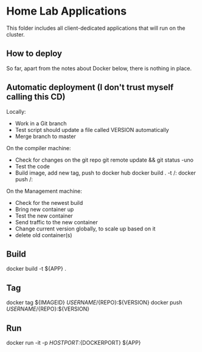 # Home Lab Applications

This folder includes all client-dedicated applications that will run on the cluster.

## How to deploy

So far, apart from the notes about Docker below, there is nothing in place.

## Automatic deployment (I don't trust myself calling this CD)
Locally:
- Work in a Git branch
- Test script should update a file called VERSION automatically
- Merge branch to master

On the compiler machine:
- Check for changes on the git repo
git remote update && git status -uno
- Test the code
- Build image, add new tag, push to docker hub
docker build . -t <account>/<repo>:<version>
docker push <account>/<repo>:<version>

On the Management machine:
- Check for the newest build
- Bring new container up
- Test the new container
- Send traffic to the new container
- Change current version globally, to scale up based on it
- delete old container(s)

## Build 

docker build -t ${APP} .

## Tag

docker tag ${IMAGEID} ${USERNAME}/${REPO}:${VERSION}
docker push  ${USERNAME}/${REPO}:${VERSION}


## Run

docker run -it -p ${HOSTPORT}:${DOCKERPORT} ${APP}


